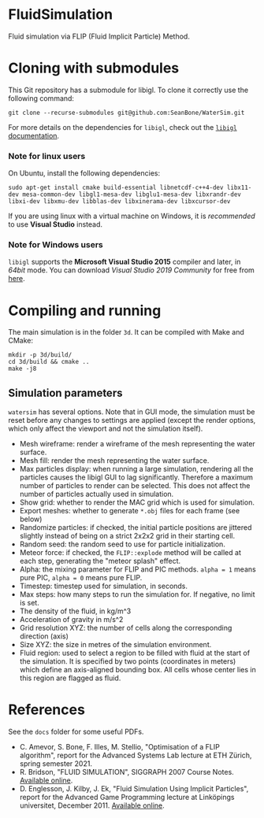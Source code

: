 # FluidSimulation 
<!-- 
![Low-resolution simulation](docs/dam-break-low-res.png)
![High-resolution simulation](docs/dam-break-high-res.png) -->

Fluid simulation via FLIP (Fluid Implicit Particle) Method.


# Cloning with submodules

This Git repository has a submodule for libigl. To clone it correctly use the following command:

    git clone --recurse-submodules git@github.com:SeanBone/WaterSim.git

For more details on the dependencies for `libigl`, check out the [`libigl` documentation](https://libigl.github.io/tutorial/).

### Note for linux users

On Ubuntu, install the following dependencies:

```
sudo apt-get install cmake build-essential libnetcdf-c++4-dev libx11-dev mesa-common-dev libgl1-mesa-dev libglu1-mesa-dev libxrandr-dev libxi-dev libxmu-dev libblas-dev libxinerama-dev libxcursor-dev
```

If you are using linux with a virtual machine on Windows, it is *recommended* to use **Visual Studio** instead.

### Note for Windows users

`libigl` supports the **Microsoft Visual Studio 2015** compiler and later, in *64bit* mode. You can download *Visual Studio 2019 Community* for free from [here](https://visualstudio.microsoft.com/vs/).

# Compiling and running

The main simulation is in the folder `3d`. It can be compiled with Make and CMake:

    mkdir -p 3d/build/
    cd 3d/build && cmake ..
    make -j8

## Simulation parameters

`watersim` has several options. Note that in GUI mode, the simulation must be reset before any changes to settings are applied (except the render options, which only affect the viewport and not the simulation itself).

 - Mesh wireframe: render a wireframe of the mesh representing the water surface.
 - Mesh fill: render the mesh representing the water surface.
 - Max particles display: when running a large simulation, rendering all the particles causes the libigl GUI to lag significantly. Therefore a maximum number of particles to render can be selected. This does not affect the number of particles actually used in simulation.
 - Show grid: whether to render the MAC grid which is used for simulation.
 - Export meshes: whether to generate `*.obj` files for each frame (see below)
 - Randomize particles: if checked, the initial particle positions are jittered slightly instead of being on a strict 2x2x2 grid in their starting cell.
 - Random seed: the random seed to use for particle initialization.
 - Meteor force: if checked, the `FLIP::explode` method will be called at each step, generating the "meteor splash" effect.
 - Alpha: the mixing parameter for FLIP and PIC methods. `alpha = 1` means pure PIC, `alpha = 0` means pure FLIP.
 - Timestep: timestep used for simulation, in seconds.
 - Max steps: how many steps to run the simulation for. If negative, no limit is set.
 - The density of the fluid, in kg/m^3
 - Acceleration of gravity in m/s^2
 - Grid resolution XYZ: the number of cells along the corresponding direction (axis)
 - Size XYZ: the size in metres of the simulation environment.
 - Fluid region: used to select a region to be filled with fluid at the start of the simulation. It is specified by two points (coordinates in meters) which define an axis-aligned bounding box. All cells whose center lies in this region are flagged as fluid.


<!-- ## Viewport navigation in GUI mode

In GUI mode you can navigate using the following controls:
- Left mouse button to rotate
- Right mouse button to pan
- Scroll to zoom
If at first it seems like the viewport is empty, try zooming out ;) -->


# References

See the `docs` folder for some useful PDFs.

- C. Amevor, S. Bone, F. Illes, M. Stellio, "Optimisation of a FLIP algorithm", report for the Advanced Systems Lab lecture at ETH Zürich, spring semester 2021.
- R. Bridson, "FLUID SIMULATION", SIGGRAPH 2007 Course Notes. [Available online](https://www.cs.ubc.ca/~rbridson/fluidsimulation/fluids_notes.pdf).
- D. Englesson, J. Kilby, J. Ek, "Fluid Simulation Using Implicit Particles", report for the Advanced Game Programming lecture at Linköpings universitet, December 2011. [Available online](http://danenglesson.com/flipfluid.html).
